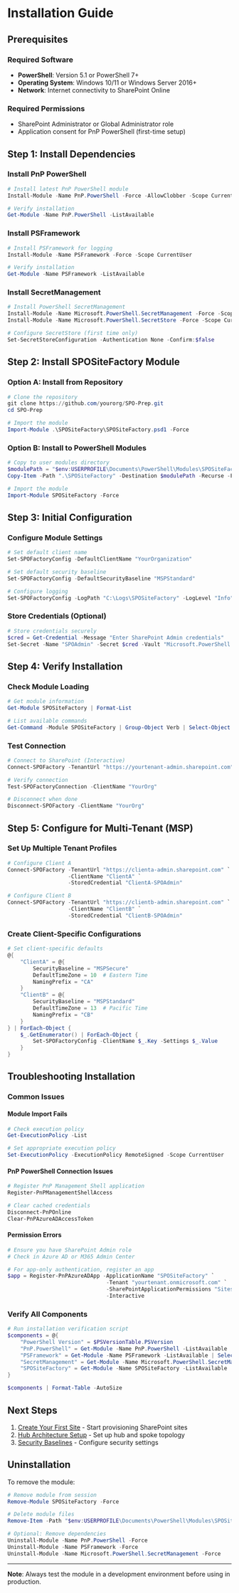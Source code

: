 # Installation Guide

## Prerequisites

### Required Software
- **PowerShell**: Version 5.1 or PowerShell 7+
- **Operating System**: Windows 10/11 or Windows Server 2016+
- **Network**: Internet connectivity to SharePoint Online

### Required Permissions
- SharePoint Administrator or Global Administrator role
- Application consent for PnP PowerShell (first-time setup)

## Step 1: Install Dependencies

### Install PnP PowerShell
```powershell
# Install latest PnP PowerShell module
Install-Module -Name PnP.PowerShell -Force -AllowClobber -Scope CurrentUser

# Verify installation
Get-Module -Name PnP.PowerShell -ListAvailable
```

### Install PSFramework
```powershell
# Install PSFramework for logging
Install-Module -Name PSFramework -Force -Scope CurrentUser

# Verify installation
Get-Module -Name PSFramework -ListAvailable
```

### Install SecretManagement
```powershell
# Install PowerShell SecretManagement
Install-Module -Name Microsoft.PowerShell.SecretManagement -Force -Scope CurrentUser
Install-Module -Name Microsoft.PowerShell.SecretStore -Force -Scope CurrentUser

# Configure SecretStore (first time only)
Set-SecretStoreConfiguration -Authentication None -Confirm:$false
```

## Step 2: Install SPOSiteFactory Module

### Option A: Install from Repository
```powershell
# Clone the repository
git clone https://github.com/yourorg/SPO-Prep.git
cd SPO-Prep

# Import the module
Import-Module .\SPOSiteFactory\SPOSiteFactory.psd1 -Force
```

### Option B: Install to PowerShell Modules
```powershell
# Copy to user modules directory
$modulePath = "$env:USERPROFILE\Documents\PowerShell\Modules\SPOSiteFactory"
Copy-Item -Path ".\SPOSiteFactory" -Destination $modulePath -Recurse -Force

# Import the module
Import-Module SPOSiteFactory -Force
```

## Step 3: Initial Configuration

### Configure Module Settings
```powershell
# Set default client name
Set-SPOFactoryConfig -DefaultClientName "YourOrganization"

# Set default security baseline
Set-SPOFactoryConfig -DefaultSecurityBaseline "MSPStandard"

# Configure logging
Set-SPOFactoryConfig -LogPath "C:\Logs\SPOSiteFactory" -LogLevel "Info"
```

### Store Credentials (Optional)
```powershell
# Store credentials securely
$cred = Get-Credential -Message "Enter SharePoint Admin credentials"
Set-Secret -Name "SPOAdmin" -Secret $cred -Vault "Microsoft.PowerShell.SecretStore"
```

## Step 4: Verify Installation

### Check Module Loading
```powershell
# Get module information
Get-Module SPOSiteFactory | Format-List

# List available commands
Get-Command -Module SPOSiteFactory | Group-Object Verb | Select-Object Count, Name, @{n='Commands';e={$_.Group.Name -join ', '}}
```

### Test Connection
```powershell
# Connect to SharePoint (Interactive)
Connect-SPOFactory -TenantUrl "https://yourtenant-admin.sharepoint.com" -ClientName "YourOrg" -Interactive

# Verify connection
Test-SPOFactoryConnection -ClientName "YourOrg"

# Disconnect when done
Disconnect-SPOFactory -ClientName "YourOrg"
```

## Step 5: Configure for Multi-Tenant (MSP)

### Set Up Multiple Tenant Profiles
```powershell
# Configure Client A
Connect-SPOFactory -TenantUrl "https://clienta-admin.sharepoint.com" `
                   -ClientName "ClientA" `
                   -StoredCredential "ClientA-SPOAdmin"

# Configure Client B
Connect-SPOFactory -TenantUrl "https://clientb-admin.sharepoint.com" `
                   -ClientName "ClientB" `
                   -StoredCredential "ClientB-SPOAdmin"
```

### Create Client-Specific Configurations
```powershell
# Set client-specific defaults
@{
    "ClientA" = @{
        SecurityBaseline = "MSPSecure"
        DefaultTimeZone = 10  # Eastern Time
        NamingPrefix = "CA"
    }
    "ClientB" = @{
        SecurityBaseline = "MSPStandard"
        DefaultTimeZone = 13  # Pacific Time
        NamingPrefix = "CB"
    }
} | ForEach-Object {
    $_.GetEnumerator() | ForEach-Object {
        Set-SPOFactoryConfig -ClientName $_.Key -Settings $_.Value
    }
}
```

## Troubleshooting Installation

### Common Issues

#### Module Import Fails
```powershell
# Check execution policy
Get-ExecutionPolicy -List

# Set appropriate execution policy
Set-ExecutionPolicy -ExecutionPolicy RemoteSigned -Scope CurrentUser
```

#### PnP PowerShell Connection Issues
```powershell
# Register PnP Management Shell application
Register-PnPManagementShellAccess

# Clear cached credentials
Disconnect-PnPOnline
Clear-PnPAzureADAccessToken
```

#### Permission Errors
```powershell
# Ensure you have SharePoint Admin role
# Check in Azure AD or M365 Admin Center

# For app-only authentication, register an app
$app = Register-PnPAzureADApp -ApplicationName "SPOSiteFactory" `
                               -Tenant "yourtenant.onmicrosoft.com" `
                               -SharePointApplicationPermissions "Sites.FullControl.All" `
                               -Interactive
```

### Verify All Components
```powershell
# Run installation verification script
$components = @{
    "PowerShell Version" = $PSVersionTable.PSVersion
    "PnP.PowerShell" = Get-Module -Name PnP.PowerShell -ListAvailable | Select-Object -First 1 -ExpandProperty Version
    "PSFramework" = Get-Module -Name PSFramework -ListAvailable | Select-Object -First 1 -ExpandProperty Version
    "SecretManagement" = Get-Module -Name Microsoft.PowerShell.SecretManagement -ListAvailable | Select-Object -First 1 -ExpandProperty Version
    "SPOSiteFactory" = Get-Module -Name SPOSiteFactory -ListAvailable | Select-Object -First 1 -ExpandProperty Version
}

$components | Format-Table -AutoSize
```

## Next Steps

1. [Create Your First Site](FirstSite.md) - Start provisioning SharePoint sites
2. [Hub Architecture Setup](HubArchitecture.md) - Set up hub and spoke topology
3. [Security Baselines](../Functions/SecurityBaselines.md) - Configure security settings

## Uninstallation

To remove the module:
```powershell
# Remove module from session
Remove-Module SPOSiteFactory -Force

# Delete module files
Remove-Item -Path "$env:USERPROFILE\Documents\PowerShell\Modules\SPOSiteFactory" -Recurse -Force

# Optional: Remove dependencies
Uninstall-Module -Name PnP.PowerShell -Force
Uninstall-Module -Name PSFramework -Force
Uninstall-Module -Name Microsoft.PowerShell.SecretManagement -Force
```

---

**Note**: Always test the module in a development environment before using in production.